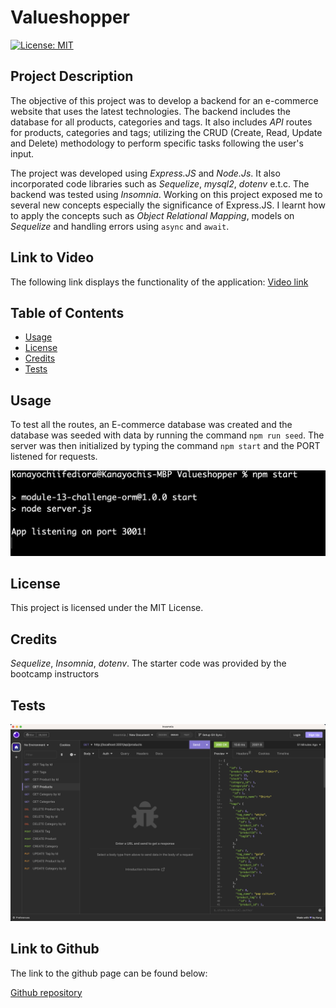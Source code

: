 # **Valueshopper**
[![License: MIT](https://img.shields.io/badge/License-MIT-yellow.svg)](https://opensource.org/licenses/MIT)

## Project Description
The objective of this project was to develop a backend for an e-commerce website that uses the latest technologies. The backend includes the database for all products, categories and tags. It also includes *API* routes for products, categories and tags; utilizing the CRUD (Create, Read, Update and Delete) methodology to perform specific tasks following the user's input.  

The project was developed using *Express.JS* and *Node.Js*. It also incorporated code libraries such as *Sequelize*, *mysql2*, *dotenv* e.t.c. The backend was tested using *Insomnia*. Working on this project exposed me to several new concepts especially the significance of Express.JS. I learnt how to apply the concepts such as *Object Relational Mapping*, models on *Sequelize* and handling errors using `async` and `await`.

## Link to Video
The following link displays the functionality of the application:
[Video link](https://drive.google.com/file/d/1955hEn9iyaNGenbu8D1RDewb_Ou6oFU2/view)

## Table of Contents
- [Usage](#usage)
- [License](#license)
- [Credits](#credits)
- [Tests](#tests)

## Usage
To test all the routes, an E-commerce database was created and the database was seeded with data by running the command `npm run seed`. The server was then initialized by typing the command `npm start` and the PORT listened for requests.

![Server listening for requests](./Assets/Server%20listening.png)


## License
This project is licensed under the MIT License.

## Credits
*Sequelize*, *Insomnia*, *dotenv*. The starter code was provided by the bootcamp instructors

## Tests
![An example of a GET request](./Assets/GET%20request.png)

## Link to Github
The link to the github page can be found below:

[Github repository](https://github.com/anayoifediora/Valueshopper)
